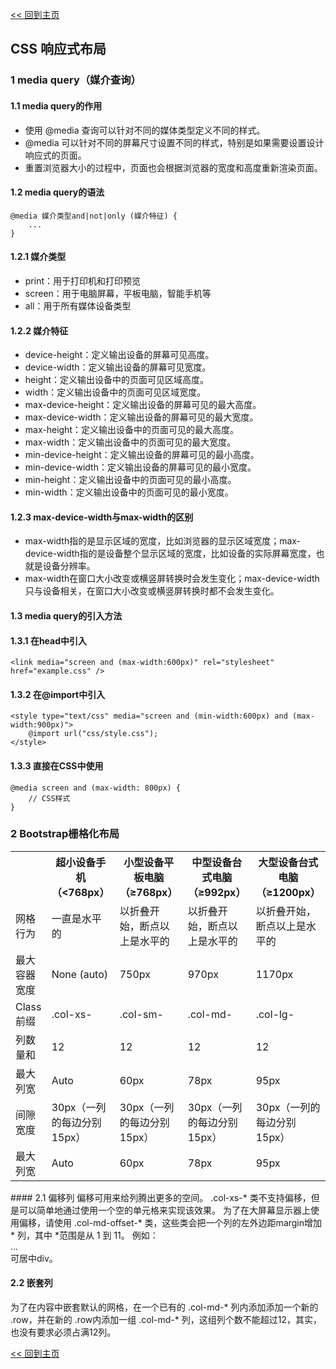 [<< 回到主页](http://suzy1993.github.io/misszy/)

## CSS 响应式布局

### 1 media query（媒介查询）
#### 1.1 media query的作用
* 使用 @media 查询可以针对不同的媒体类型定义不同的样式。
* @media 可以针对不同的屏幕尺寸设置不同的样式，特别是如果需要设置设计响应式的页面。
* 重置浏览器大小的过程中，页面也会根据浏览器的宽度和高度重新渲染页面。

#### 1.2 media query的语法
```
@media 媒介类型and|not|only (媒介特征) {
    ...
}
```
#### 1.2.1 媒介类型
* print：用于打印机和打印预览
* screen：用于电脑屏幕，平板电脑，智能手机等
* all：用于所有媒体设备类型

#### 1.2.2 媒介特征
* device-height：定义输出设备的屏幕可见高度。
* device-width：定义输出设备的屏幕可见宽度。
* height：定义输出设备中的页面可见区域高度。
* width：定义输出设备中的页面可见区域宽度。
* max-device-height：定义输出设备的屏幕可见的最大高度。
* max-device-width：定义输出设备的屏幕可见的最大宽度。
* max-height：定义输出设备中的页面可见的最大高度。
* max-width：定义输出设备中的页面可见的最大宽度。
* min-device-height：定义输出设备的屏幕可见的最小高度。
* min-device-width：定义输出设备的屏幕可见的最小宽度。
* min-height：定义输出设备中的页面可见的最小高度。
* min-width：定义输出设备中的页面可见的最小宽度。

#### 1.2.3 max-device-width与max-width的区别
* max-width指的是显示区域的宽度，比如浏览器的显示区域宽度；max-device-width指的是设备整个显示区域的宽度，比如设备的实际屏幕宽度，也就是设备分辨率。
* max-width在窗口大小改变或横竖屏转换时会发生变化；max-device-width只与设备相关，在窗口大小改变或横竖屏转换时都不会发生变化。

#### 1.3 media query的引入方法
#### 1.3.1 在head中引入
```
<link media="screen and (max-width:600px)" rel="stylesheet" href="example.css" />
```

#### 1.3.2 在@import中引入
```
<style type="text/css" media="screen and (min-width:600px) and (max-width:900px)">
    @import url("css/style.css");
</style>
```

#### 1.3.3 直接在CSS中使用
```
@media screen and (max-width: 800px) {
    // CSS样式
}
```

### 2 Bootstrap栅格化布局
<table>
  <tr><th></th><th>超小设备手机（<768px）</th><th>小型设备平板电脑（≥768px）</th><th>中型设备台式电脑（≥992px）</th><th>大型设备台式电脑（≥1200px）</th></tr>
  <tr><td>网格行为</td><td>一直是水平的</td><td>以折叠开始，断点以上是水平的</td><td>以折叠开始，断点以上是水平的</td><td>以折叠开始，断点以上是水平的</td></tr>
  <tr><td>最大容器宽度</td><td>None (auto)</td><td>750px</td><td>970px</td><td>1170px</td></tr>
  <tr><td>Class前缀</td><td>.col-xs-</td><td>.col-sm-</td><td>.col-md-</td><td>.col-lg-</td></tr>
  <tr><td>列数量和</td><td>12</td><td>12</td><td>12</td><td>12</td></tr>
  <tr><td>最大列宽</td><td>Auto</td><td>60px</td><td>78px</td><td>95px</td></tr>
  <tr><td>间隙宽度</td><td>30px（一列的每边分别 15px）</td><td>30px（一列的每边分别 15px）</td><td>30px（一列的每边分别 15px）</td><td>30px（一列的每边分别 15px）</td></tr>
  <tr><td>最大列宽</td><td>Auto</td><td>60px</td><td>78px</td><td>95px</td></tr>
</table>
#### 2.1 偏移列
偏移可用来给列腾出更多的空间。
.col-xs-* 类不支持偏移，但是可以简单地通过使用一个空的单元格来实现该效果。
为了在大屏幕显示器上使用偏移，请使用 .col-md-offset-* 类，这些类会把一个列的左外边距margin增加 * 列，其中 *范围是从 1 到 11。
例如：<div class="col-md-6 col-md-offset-3">...</div>可居中div。

#### 2.2 嵌套列
为了在内容中嵌套默认的网格，在一个已有的 .col-md-* 列内添加添加一个新的 .row，并在新的 .row内添加一组 .col-md-* 列，这组列个数不能超过12，其实，也没有要求必须占满12列。

[<< 回到主页](http://suzy1993.github.io/misszy/)

